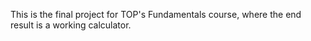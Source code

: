 This is the final project for TOP's Fundamentals course, where the end result is a working calculator.
